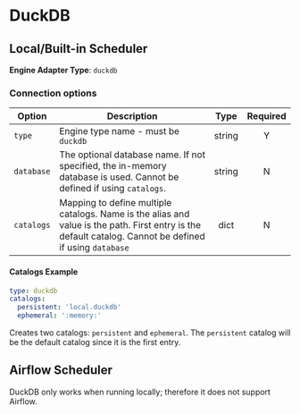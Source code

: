 # DuckDB

## Local/Built-in Scheduler
**Engine Adapter Type**: `duckdb`

### Connection options

| Option     | Description                                                                                                                                             |  Type  | Required |
|------------|---------------------------------------------------------------------------------------------------------------------------------------------------------|:------:|:--------:|
| `type`     | Engine type name - must be `duckdb`                                                                                                                     | string |    Y     |
| `database` | The optional database name. If not specified, the in-memory database is used. Cannot be defined if using `catalogs`.                                    | string |    N     |
| `catalogs` | Mapping to define multiple catalogs. Name is the alias and value is the path. First entry is the default catalog. Cannot be defined if using `database` |  dict  |    N     |

#### Catalogs Example

```yaml linenums="1"
type: duckdb
catalogs:
  persistent: 'local.duckdb'
  ephemeral: ':memory:'
```

Creates two catalogs: `persistent` and `ephemeral`. The `persistent` catalog will be the default catalog since it is the first entry.

## Airflow Scheduler
DuckDB only works when running locally; therefore it does not support Airflow.
